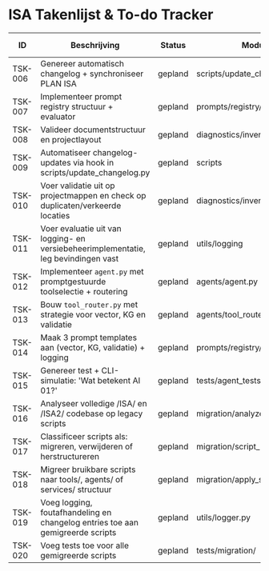 # ISA Takenlijst & To-do Tracker

| ID | Beschrijving | Status | Module | Prioriteit | Laatst bijgewerkt |
|----|--------------|--------|--------|------------|-------------------|
| TSK-006 | Genereer automatisch changelog + synchroniseer PLAN ISA | gepland | scripts/update_changelog.py | Hoog | 2025-05-11 |
| TSK-007 | Implementeer prompt registry structuur + evaluator | gepland | prompts/registry/ | Hoog | 2025-05-11 |
| TSK-008 | Valideer documentstructuur en projectlayout | gepland | diagnostics/inventory_check.py | Medium | 2025-05-11 |
| TSK-009 | Automatiseer changelog-updates via hook in scripts/update_changelog.py | gepland | scripts | Hoog | 2025-05-11 |
| TSK-010 | Voer validatie uit op projectmappen en check op duplicaten/verkeerde locaties | gepland | diagnostics/inventory_check.py | Medium | 2025-05-11 |
| TSK-011 | Voer evaluatie uit van logging- en versiebeheerimplementatie, leg bevindingen vast | gepland | utils/logging | Medium | 2025-05-11 |
| TSK-012 | Implementeer `agent.py` met promptgestuurde toolselectie + routering | gepland | agents/agent.py | Hoog | 2025-05-11 |
| TSK-013 | Bouw `tool_router.py` met strategie voor vector, KG en validatie | gepland | agents/tool_router.py | Hoog | 2025-05-11 |
| TSK-014 | Maak 3 prompt templates aan (vector, KG, validatie) + logging | gepland | prompts/registry/ | Hoog | 2025-05-11 |
| TSK-015 | Genereer test + CLI-simulatie: 'Wat betekent AI 01?' | gepland | tests/agent_tests/ | Medium | 2025-05-11 |
| TSK-016 | Analyseer volledige /ISA/ en /ISA2/ codebase op legacy scripts | gepland | migration/analyze_codebase.py | Hoog | 2025-05-11 |
| TSK-017 | Classificeer scripts als: migreren, verwijderen of herstructureren | gepland | migration/script_map.yaml | Hoog | 2025-05-11 |
| TSK-018 | Migreer bruikbare scripts naar tools/, agents/ of services/ structuur | gepland | migration/apply_structure.py | Hoog | 2025-05-11 |
| TSK-019 | Voeg logging, foutafhandeling en changelog entries toe aan gemigreerde scripts | gepland | utils/logger.py | Hoog | 2025-05-11 |
| TSK-020 | Voeg tests toe voor alle gemigreerde scripts | gepland | tests/migration/ | Hoog | 2025-05-11 |